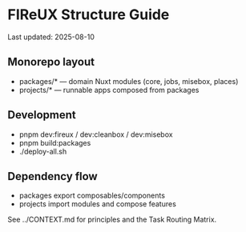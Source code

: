 # FIReUX Structure Guide
Last updated: 2025-08-10

## Monorepo layout
- packages/* — domain Nuxt modules (core, jobs, misebox, places)
- projects/* — runnable apps composed from packages

## Development
- pnpm dev:fireux / dev:cleanbox / dev:misebox
- pnpm build:packages
- ./deploy-all.sh

## Dependency flow
- packages export composables/components
- projects import modules and compose features

See ../CONTEXT.md for principles and the Task Routing Matrix.
